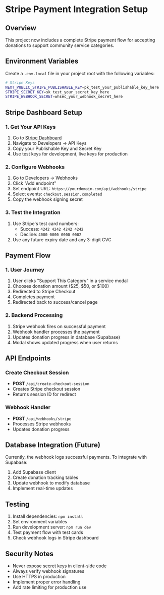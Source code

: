 # Stripe Payment Integration Setup

## Overview
This project now includes a complete Stripe payment flow for accepting donations to support community service categories.

## Environment Variables
Create a `.env.local` file in your project root with the following variables:

```bash
# Stripe Keys
NEXT_PUBLIC_STRIPE_PUBLISHABLE_KEY=pk_test_your_publishable_key_here
STRIPE_SECRET_KEY=sk_test_your_secret_key_here
STRIPE_WEBHOOK_SECRET=whsec_your_webhook_secret_here
```

## Stripe Dashboard Setup

### 1. Get Your API Keys
1. Go to [Stripe Dashboard](https://dashboard.stripe.com/)
2. Navigate to Developers → API Keys
3. Copy your Publishable Key and Secret Key
4. Use test keys for development, live keys for production

### 2. Configure Webhooks
1. Go to Developers → Webhooks
2. Click "Add endpoint"
3. Set endpoint URL: `https://yourdomain.com/api/webhooks/stripe`
4. Select events: `checkout.session.completed`
5. Copy the webhook signing secret

### 3. Test the Integration
1. Use Stripe's test card numbers:
   - Success: `4242 4242 4242 4242`
   - Decline: `4000 0000 0000 0002`
2. Use any future expiry date and any 3-digit CVC

## Payment Flow

### 1. User Journey
1. User clicks "Support This Category" in a service modal
2. Chooses donation amount ($25, $50, or $100)
3. Redirected to Stripe Checkout
4. Completes payment
5. Redirected back to success/cancel page

### 2. Backend Processing
1. Stripe webhook fires on successful payment
2. Webhook handler processes the payment
3. Updates donation progress in database (Supabase)
4. Modal shows updated progress when user returns

## API Endpoints

### Create Checkout Session
- **POST** `/api/create-checkout-session`
- Creates Stripe checkout session
- Returns session ID for redirect

### Webhook Handler
- **POST** `/api/webhooks/stripe`
- Processes Stripe webhooks
- Updates donation progress

## Database Integration (Future)
Currently, the webhook logs successful payments. To integrate with Supabase:

1. Add Supabase client
2. Create donation tracking tables
3. Update webhook to modify database
4. Implement real-time updates

## Testing
1. Install dependencies: `npm install`
2. Set environment variables
3. Run development server: `npm run dev`
4. Test payment flow with test cards
5. Check webhook logs in Stripe dashboard

## Security Notes
- Never expose secret keys in client-side code
- Always verify webhook signatures
- Use HTTPS in production
- Implement proper error handling
- Add rate limiting for production use

